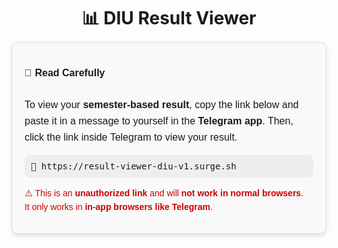 <h1 style="text-align:center; font-size:2em; margin-bottom:10px;">📊 DIU Result Viewer</h1>

<div style="background:#f9f9f9; border:1px solid #ddd; border-radius:10px; padding:20px; max-width:600px; margin:0 auto; box-shadow:0 4px 6px rgba(0,0,0,0.1); font-family:sans-serif;">

<p style="font-size:16px; line-height:1.6;">
<b>📌 Read Carefully</b><br><br>
To view your <strong>semester-based result</strong>, copy the link below and paste it in a message to yourself in the <strong>Telegram app</strong>. Then, click the link inside Telegram to view your result.
</p>

<div style="background:#eee; padding:10px; border-radius:8px; font-family:monospace; font-size:14px; word-wrap:break-word; margin-top:15px;">
🔗 https://result-viewer-diu-v1.surge.sh
</div>

<p style="font-size:14px; color:#cc0000; margin-top:15px;">
⚠️ This is an <strong>unauthorized link</strong> and will <strong>not work in normal browsers</strong>.<br>
It only works in <strong>in-app browsers like Telegram</strong>.
</p>
</div>
